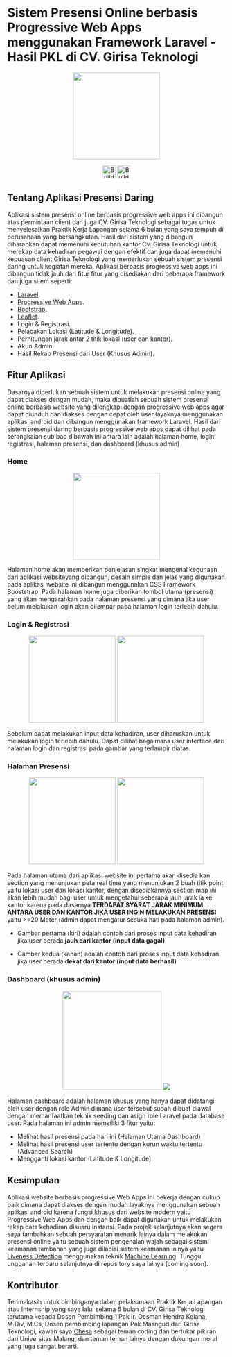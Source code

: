 # Sistem Presensi Online berbasis Progressive Web Apps menggunakan Framework Laravel - Hasil PKL di CV. Girisa Teknologi
<p align="center"><a href="https://laravel.com" target="_blank"><img src="https://media-exp1.licdn.com/dms/image/C4D0BAQGuDbCAAaLtNg/company-logo_200_200/0/1519952615316?e=2147483647&v=beta&t=xHl6DS7K0TAcPrECgEMtMzWLKxJpG6OdsXWgwU0DooE" width="200"></a></p>

<p align="center">
<a href="https://www.linkedin.com/company/girisa-teknologi/about/"><img src="https://play-lh.googleusercontent.com/kMofEFLjobZy_bCuaiDogzBcUT-dz3BBbOrIEjJ-hqOabjK8ieuevGe6wlTD15QzOqw" alt="Build Status" width="30"></a>
<a href="https://goo.gl/maps/UT8G28NPijwcrTFv8"><img src="https://storage.googleapis.com/gweb-uniblog-publish-prod/images/Maps_Pin_FullColor.max-1000x1000.png" alt="Build Status" width="30"></a>
</p>

## Tentang Aplikasi Presensi Daring 

Aplikasi sistem presensi online berbasis progressive web apps ini dibangun atas permintaan client dan juga CV. Girisa Teknologi sebagai tugas untuk menyelesaikan Praktik Kerja Lapangan selama 6 bulan yang saya tempuh di perusahaan yang bersangkutan. Hasil dari sistem yang dibangun diharapkan dapat memenuhi kebutuhan kantor Cv. Girisa Teknologi untuk merekap data kehadiran pegawai dengan efektif dan juga dapat memenuhi kepuasan client Girisa Teknologi yang memerlukan sebuah sistem presensi daring untuk kegiatan mereka. Aplikasi berbasis progressive web apps ini dibangun tidak jauh dari fitur fitur yang disediakan dari beberapa framework dan juga sitem seperti:

- [Laravel](https://laravel.com).
- [Progressive Web Apps](https://web.dev/progressive-web-apps/).
- [Bootstrap](https://getbootstrap.com).
- [Leaflet](https://leafletjs.com).
- Login & Registrasi.
- Pelacakan Lokasi (Latitude & Longitude).
- Perhitungan jarak antar 2 titik lokasi (user dan kantor).
- Akun Admin.
- Hasil Rekap Presensi dari User (Khusus Admin).

## Fitur Aplikasi

Dasarnya diperlukan sebuah sistem untuk melakukan presensi online yang dapat diakses dengan mudah, maka dibuatlah sebuah sistem presensi online berbasis website yang dilengkapi dengan progressive web apps agar dapat diunduh dan diakses dengan cepat oleh user layaknya menggunakan aplikasi android dan dibangun menggunakan framework Laravel. Hasil dari sistem presensi daring berbasis progressive web apps dapat dilihat pada serangkaian sub bab dibawah ini antara lain adalah halaman home, login, registrasi, halaman presensi, dan dashboard (khusus admin)

### Home

<p align="center"><a href="https://laravel.com" target="_blank"><img src="https://github.com/ememdeee/Sistem-Absensi-Online-Girisa-Teknologi/blob/master/dokumentasi/home.jpg" width="200"></a></p>

Halaman home akan memberikan penjelasan singkat mengenai kegunaan dari aplikasi websiteyang dibangun, desain simple dan jelas yang digunakan pada aplikasi website ini dibangun menggunakan CSS Framework Booststrap. Pada halaman home juga diberikan tombol utama (presensi) yang akan mengarahkan pada halaman presensi yang dimana jika user belum melakukan login akan dilempar pada halaman login terlebih dahulu.

### Login & Registrasi

<p align="center"><a href="https://laravel.com" target="_blank"><img src="https://github.com/ememdeee/Sistem-Absensi-Online-Girisa-Teknologi/blob/master/dokumentasi/login.jpg" width="200"></a>
<a href="https://laravel.com" target="_blank"><img src="https://github.com/ememdeee/Sistem-Absensi-Online-Girisa-Teknologi/blob/master/dokumentasi/registrasi.jpg" width="200"></a></p>

Sebelum dapat melakukan input data kehadiran, user diharuskan untuk melakukan login terlebih dahulu. Dapat dilihat bagaimana user interface dari halaman login dan registrasi pada gambar yang terlampir diatas.

### Halaman Presensi

<p align="center"><a href="https://laravel.com" target="_blank"><img src="https://github.com/ememdeee/Sistem-Absensi-Online-Girisa-Teknologi/blob/master/dokumentasi/Picture1.jpg" width="200"></a>
<a href="https://laravel.com" target="_blank"><img src="https://github.com/ememdeee/Sistem-Absensi-Online-Girisa-Teknologi/blob/master/dokumentasi/Picture2.jpg" width="200"></a></p>

Pada halaman utama dari aplikasi website ini pertama akan disedia kan section yang menunjukan peta real time yang menunjukan 2 buah titik point yaitu lokasi user dan lokasi kantor, dengan disediakannya section map ini akan lebih mudah bagi user untuk mengetahui seberapa jauh jarak ia ke kantor karena pada dasarnya **TERDAPAT SYARAT JARAK MINIMUM ANTARA USER DAN KANTOR JIKA USER INGIN MELAKUKAN PRESENSI** yaitu >=20 Meter (admin dapat mengatur sesuka hati pada halaman admin).

- Gambar pertama (kiri) adalah contoh dari proses input data kehadiran jika user berada **jauh dari kantor (input data gagal)**

- Gambar kedua (kanan) adalah contoh dari proses input data kehadiran jika user berada **dekat dari kantor (input data berhasil)**

### Dashboard (khusus admin)

<p align="center"><a href="https://laravel.com" target="_blank"><img src="https://github.com/ememdeee/Sistem-Absensi-Online-Girisa-Teknologi/blob/master/dokumentasi/dashboard1.jpg" width="228"></a>
<a href="https://laravel.com" target="_blank"><img src="https://github.com/ememdeee/Sistem-Absensi-Online-Girisa-Teknologi/blob/master/dokumentasi/dashboard2.jpg"></a></p>

Halaman dashboard adalah halaman khusus yang hanya dapat didatangi oleh user dengan role Admin dimana user tersebut sudah dibuat diawal dengan memanfaatkan teknik seeding dan asign role Laravel pada database user. Pada halaman ini admin memeiliki 3 fitur yaitu: 
- Melihat hasil presensi pada hari ini (Halaman Utama Dashboard)
- Melihat hasil presensi user tertentu dengan kurun waktu tertentu (Advanced Search)
- Mengganti lokasi kantor (Latitude & Longitude)

## Kesimpulan

Aplikasi website berbasis progressive Web Apps ini bekerja dengan cukup baik dimana dapat diakses dengan mudah layaknya menggunakan sebuah aplikasi android karena fungsi khusus dari website modern yaitu Progressive Web Apps dan dengan baik dapat digunakan untuk melakukan rekap data kehadiran disuaru instansi. Pada projek selanjutnya akan segera saya tambahkan sebuah persyaratan menarik lainya dalam melakukan presensi online yaitu sebuah sistem pengenalan wajah sebagai sistem keamanan tambahan yang juga dilapisi sistem keamanan lainya yaitu [Liveness Detection](https://www.electronicid.eu/en/blog/post/face-liveness-detection-spoofing-face-recognition/en) menggunakan teknik [Machine Learning](https://www.sas.com/en_us/insights/analytics/machine-learning.html#:~:text=Machine%20learning%20is%20a%20method,decisions%20with%20minimal%20human%20intervention). Tunggu unggahan terbaru selanjutnya di repository saya lainya (coming soon). 

## Kontributor

Terimakasih untuk bimbinganya dalam pelaksanaan Praktik Kerja Lapangan atau Internship yang saya lalui selama 6 bulan di CV. Girisa Teknologi terutama kepada Dosen Pembimbing 1 Pak Ir. Oesman Hendra Kelana, M.Div, M.Cs, Dosen pembimbing lapangan Pak Masngud dari Girisa Teknologi, kawan saya [Chesa](https://google.com) sebagai teman coding dan bertukar pikiran dari Universitas Malang, dan teman teman lainya dengan dukungan moral yang juga sangat berarti.
